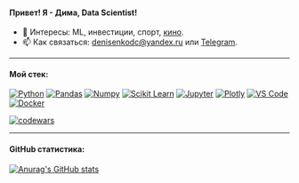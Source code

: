 #### Привет! Я - Дима, Data Scientist!

- 👀 Интересы: ML, инвестиции, спорт, [кино](https://www.youtube.com/watch?v=y1e_BBdV3iA).
- 📫 Как связаться: denisenkodc@yandex.ru или [Telegram](https://t.me/denisenko_ds).

---
#### Мой стек:
[![Python](https://img.shields.io/badge/-Python-black?style=flat-square&logo=Python)](https://www.python.org)
[![Pandas](https://img.shields.io/badge/-Pandas-black?style=flat-square&logo=Pandas)](https://pandas.pydata.org)
[![Numpy](https://img.shields.io/badge/-Numpy-black?style=flat-square&logo=Numpy)](https://numpy.org)
[![Scikit Learn](https://img.shields.io/badge/-Scikit%20Learn-black?style=flat-square&logo=scikit-learn)](https://scikit-learn.org/stable/)
[![Jupyter](https://img.shields.io/badge/-Jupyter-black?style=flat-square&logo=Jupyter)](https://jupyter.org)
[![Plotly](https://img.shields.io/badge/-Plotly-black?style=flat-square&logo=Plotly)](https://plotly.com)
[![VS Code](https://img.shields.io/badge/-VS%20Code-black?style=flat-square&logo=visual-studio-code)](https://code.visualstudio.com)
[![Docker](https://img.shields.io/badge/-Docker-black?style=flat-square&logo=Docker)](https://www.docker.com)

[![codewars](https://www.codewars.com/users/Denisenko/badges/small)](https://www.codewars.com/users/Denisenko)

---
#### GitHub cтатистика:
[![Anurag's GitHub stats](https://github-readme-stats.vercel.app/api?username=DenisenkoDS)](https://github.com/anuraghazra/github-readme-stats)

